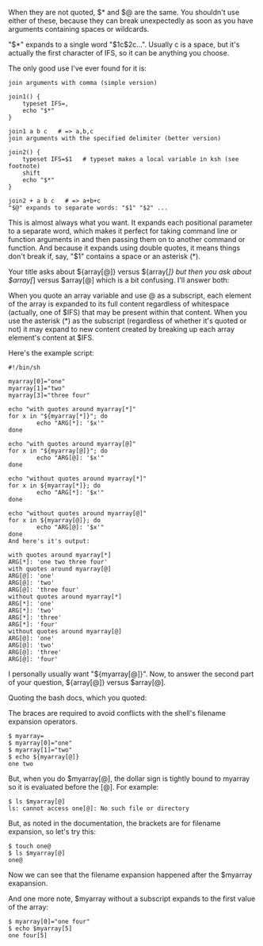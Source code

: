 When they are not quoted, $* and $@ are the same. You shouldn't use either of these, because they can break unexpectedly as soon as you have arguments containing spaces or wildcards.

"$*" expands to a single word "$1c$2c...". Usually c is a space, but it's actually the first character of IFS, so it can be anything you choose.

The only good use I've ever found for it is:

```
join arguments with comma (simple version)

join1() {
    typeset IFS=,
    echo "$*"
}

join1 a b c   # => a,b,c
join arguments with the specified delimiter (better version)

join2() {
    typeset IFS=$1   # typeset makes a local variable in ksh (see footnote)
    shift
    echo "$*"
}

join2 + a b c   # => a+b+c
"$@" expands to separate words: "$1" "$2" ...
```
This is almost always what you want. It expands each positional parameter to a separate word, which makes it perfect for taking command line or function arguments in and then passing them on to another command or function. And because it expands using double quotes, it means things don't break if, say, "$1" contains a space or an asterisk (*).

Your title asks about ${array[@]} versus ${array[*]} but then you ask about $array[*] versus $array[@] which is a bit confusing. I'll answer both:

When you quote an array variable and use @ as a subscript, each element of the array is expanded to its full content regardless of whitespace (actually, one of $IFS) that may be present within that content. When you use the asterisk (*) as the subscript (regardless of whether it's quoted or not) it may expand to new content created by breaking up each array element's content at $IFS.

Here's the example script:
```
#!/bin/sh

myarray[0]="one"
myarray[1]="two"
myarray[3]="three four"

echo "with quotes around myarray[*]"
for x in "${myarray[*]}"; do
        echo "ARG[*]: '$x'"
done

echo "with quotes around myarray[@]"
for x in "${myarray[@]}"; do
        echo "ARG[@]: '$x'"
done

echo "without quotes around myarray[*]"
for x in ${myarray[*]}; do
        echo "ARG[*]: '$x'"
done

echo "without quotes around myarray[@]"
for x in ${myarray[@]}; do
        echo "ARG[@]: '$x'"
done
And here's it's output:

with quotes around myarray[*]
ARG[*]: 'one two three four'
with quotes around myarray[@]
ARG[@]: 'one'
ARG[@]: 'two'
ARG[@]: 'three four'
without quotes around myarray[*]
ARG[*]: 'one'
ARG[*]: 'two'
ARG[*]: 'three'
ARG[*]: 'four'
without quotes around myarray[@]
ARG[@]: 'one'
ARG[@]: 'two'
ARG[@]: 'three'
ARG[@]: 'four'
```
I personally usually want "${myarray[@]}". Now, to answer the second part of your question, ${array[@]} versus $array[@].

Quoting the bash docs, which you quoted:

The braces are required to avoid conflicts with the shell's filename expansion operators.
```
$ myarray=
$ myarray[0]="one"
$ myarray[1]="two"
$ echo ${myarray[@]}
one two
```
But, when you do $myarray[@], the dollar sign is tightly bound to myarray so it is evaluated before the [@]. For example:
```
$ ls $myarray[@]
ls: cannot access one[@]: No such file or directory
```
But, as noted in the documentation, the brackets are for filename expansion, so let's try this:
```
$ touch one@
$ ls $myarray[@]
one@
```
Now we can see that the filename expansion happened after the $myarray exapansion.

And one more note, $myarray without a subscript expands to the first value of the array:
```
$ myarray[0]="one four"
$ echo $myarray[5]
one four[5]
```
